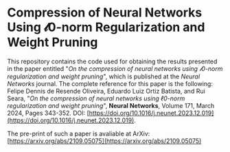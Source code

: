 # Compression of Neural Networks Using 𝓁0-norm Regularization and Weight Pruning

This repository contains the code used for obtaining the results presented in the paper entitled "*On the compression of neural networks using 𝓁0-norm regularization and weight pruning*", which is published at the *Neural Networks* journal. The complete reference for this paper is the following:
Felipe Dennis de Resende Oliveira, Eduardo Luiz Ortiz Batista, and Rui Seara, "*On the compression of neural networks using ℓ0-norm regularization and weight pruning*", **Neural Networks**, Volume 171, March 2024, Pages 343-352. 
DOI: [https://doi.org/10.1016/j.neunet.2023.12.019](https://doi.org/10.1016/j.neunet.2023.12.019).

The pre-print of such a paper is avaliable at ArXiv:
[https://arxiv.org/abs/2109.05075](https://arxiv.org/abs/2109.05075)
